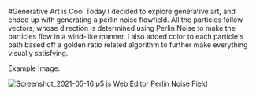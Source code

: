 #Generative Art is Cool
Today I decided to explore generative art, and ended up with generating a perlin noise flowfield. All the particles follow vectors, whose direction is determined using Perlin Noise
to make the particles flow in a wind-like manner. I also added color to each particle's path based off a golden ratio related algorithm to further make everything visually satisfying.

Example Image:

![Screenshot_2021-05-16 p5 js Web Editor Perlin Noise Field](https://user-images.githubusercontent.com/81705278/118386523-040d0600-b5e6-11eb-9f4b-148306705018.png)
